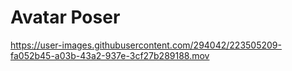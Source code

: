 # Avatar Poser

https://user-images.githubusercontent.com/294042/223505209-fa052b45-a03b-43a2-937e-3cf27b289188.mov
